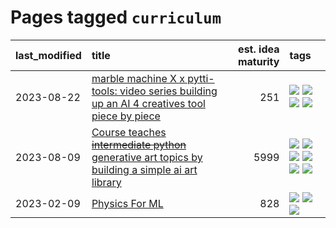 # Pages tagged `curriculum`

|last_modified|title|est. idea maturity|tags
|:---|:---|---:|:---|
|2023-08-22|[marble machine X x pytti-tools: video series building up an AI 4 creatives tool piece by piece](../marble_machine_x_pytti-tools.md)|251|[![](https://img.shields.io/badge/tag-curriculum-e3be61)](../tags/curriculum.md) [![](https://img.shields.io/badge/tag-public_good-82d6e)](../tags/public_good.md) [![](https://img.shields.io/badge/tag-publication-752fd7)](../tags/publication.md) [![](https://img.shields.io/badge/tag-video_series-297b32)](../tags/video_series.md)|
|2023-08-09|[Course teaches ~~intermediate python~~ generative art topics by building a simple ai art library](../Course_teaches_basic_python_by_building_a_simple_ai_art_library.md)|5999|[![](https://img.shields.io/badge/tag-curriculum-e3be61)](../tags/curriculum.md) [![](https://img.shields.io/badge/tag-education-e9b626)](../tags/education.md) [![](https://img.shields.io/badge/tag-from_issue-1614f8)](../tags/from_issue.md) [![](https://img.shields.io/badge/tag-public_good-82d6e)](../tags/public_good.md) [![](https://img.shields.io/badge/tag-publication-752fd7)](../tags/publication.md) [![](https://img.shields.io/badge/tag-wip-6013c8)](../tags/wip.md)|
|2023-02-09|[Physics For ML](../physics_for_ml.md)|828|[![](https://img.shields.io/badge/tag-curriculum-e3be61)](../tags/curriculum.md) [![](https://img.shields.io/badge/tag-education-e9b626)](../tags/education.md) [![](https://img.shields.io/badge/tag-publication-752fd7)](../tags/publication.md)|